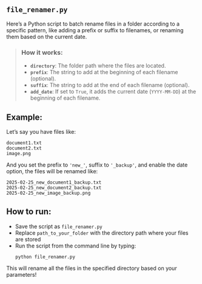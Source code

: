 ## `file_renamer.py`
Here’s a Python script to batch rename files in a folder according to a specific pattern, like adding a prefix or suffix to filenames, or renaming them based on the current date.

> ### How it works:
> - **`directory`**: The folder path where the files are located.
> - **`prefix`**: The string to add at the beginning of each filename (optional).
> - **`suffix`**: The string to add at the end of each filename (optional).
> - **`add_date`**: If set to `True`, it adds the current date (`YYYY-MM-DD`) at the beginning of each filename.

## Example:
Let’s say you have files like:
```
document1.txt
document2.txt
image.png
```
And you set the prefix to `'new_'`, suffix to `'_backup'`, and enable the date option, the files will be renamed like:
```
2025-02-25_new_document1_backup.txt
2025-02-25_new_document2_backup.txt
2025-02-25_new_image_backup.png
```

## How to run:
- Save the script as `file_renamer.py`
- Replace `path_to_your_folder` with the directory path where your files are stored
- Run the script from the command line by typing:
  ```
  python file_renamer.py
  ```
This will rename all the files in the specified directory based on your parameters!
